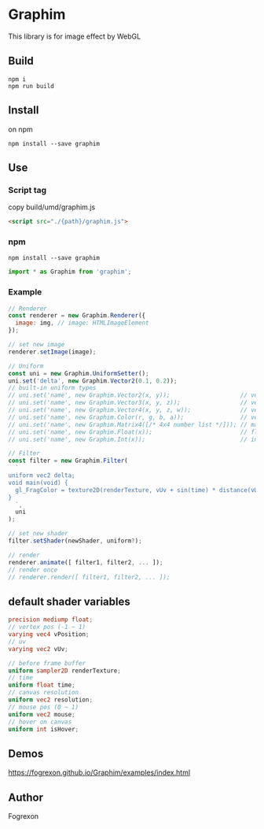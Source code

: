 # Graphim

This library is for image effect by WebGL

## Build

```
npm i
npm run build
```

## Install

on npm

```
npm install --save graphim
```

## Use

### Script tag

copy build/umd/graphim.js

```html
<script src="./{path}/graphim.js">
```

### npm

```
npm install --save graphim
```

```javascript
import * as Graphim from 'graphim';
```

### Example

```javascript
// Renderer
const renderer = new Graphim.Renderer({
  image: img, // image: HTMLImageElement
});

// set new image
renderer.setImage(image);

// Uniform
const uni = new Graphim.UniformSetter();
uni.set('delta', new Graphim.Vector2(0.1, 0.2));
// built-in uniform types
// uni.set('name', new Graphim.Vector2(x, y));                    // vec2
// uni.set('name', new Graphim.Vector3(x, y, z));                 // vec3
// uni.set('name', new Graphim.Vector4(x, y, z, w));              // vec4
// uni.set('name', new Graphim.Color(r, g, b, a));                // vec4
// uni.set('name', new Graphim.Matrix4([/* 4x4 number list */])); // mat4
// uni.set('name', new Graphim.Float(x));                         // float
// uni.set('name', new Graphim.Int(x));                           // int

// Filter
const filter = new Graphim.Filter(
  `
uniform vec2 delta;
void main(void) {
  gl_FragColor = texture2D(renderTexture, vUv + sin(time) * distance(vUv, vec2(0.5, 0.5)) * delta);
}
  `,
  uni
);

// set new shader
filter.setShader(newShader, uniform?);

// render
renderer.animate([ filter1, filter2, ... ]);
// render once
// renderer.render([ filter1, filter2, ... ]);
```

## default shader variables

```glsl
precision mediump float;
// vertex pos (-1 ~ 1)
varying vec4 vPosition;
// uv
varying vec2 vUv;

// before frame buffer
uniform sampler2D renderTexture;
// time
uniform float time;
// canvas resolution
uniform vec2 resolution;
// mouse pos (0 ~ 1)
uniform vec2 mouse;
// hover on canvas
uniform int isHover;
```

## Demos

https://fogrexon.github.io/Graphim/examples/index.html

## Author

Fogrexon

